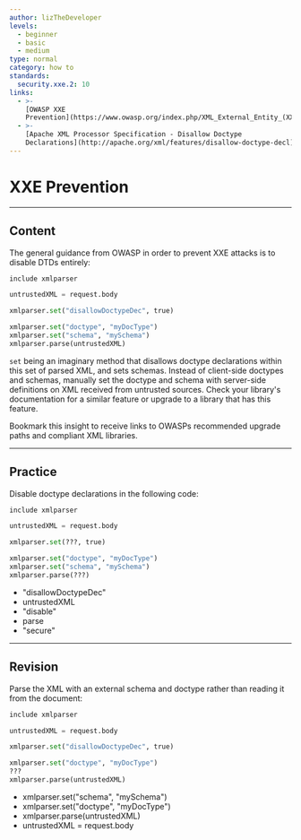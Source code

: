 ```yaml
---
author: lizTheDeveloper
levels:
  - beginner
  - basic
  - medium
type: normal
category: how to
standards:
  security.xxe.2: 10
links:
  - >-
    [OWASP XXE
    Prevention](https://www.owasp.org/index.php/XML_External_Entity_(XXE)_Prevention_Cheat_Sheet){website}
  - >-
    [Apache XML Processor Specification - Disallow Doctype
    Declarations](http://apache.org/xml/features/disallow-doctype-decl){website}
---
```


# XXE Prevention


---

## Content

The general guidance from OWASP in order to prevent XXE attacks is to disable DTDs entirely:

```python
include xmlparser

untrustedXML = request.body

xmlparser.set("disallowDoctypeDec", true)

xmlparser.set("doctype", "myDocType")
xmlparser.set("schema", "mySchema")
xmlparser.parse(untrustedXML)
```

`set` being an imaginary method that disallows doctype declarations within this set of parsed XML, and sets schemas. Instead of client-side doctypes and schemas, manually set the doctype and schema with server-side definitions on XML received from untrusted sources. Check your library's documentation for a similar feature or upgrade to a library that has this feature.

Bookmark this insight to receive links to OWASPs recommended upgrade paths and compliant XML libraries.


---

## Practice

Disable doctype declarations in the following code:

```python
include xmlparser

untrustedXML = request.body

xmlparser.set(???, true)

xmlparser.set("doctype", "myDocType")
xmlparser.set("schema", "mySchema")
xmlparser.parse(???)
```

* "disallowDoctypeDec"
* untrustedXML
* "disable"
* parse
* "secure"


---

## Revision

Parse the XML with an external schema and doctype rather than reading it from the document:

```python
include xmlparser

untrustedXML = request.body

xmlparser.set("disallowDoctypeDec", true)

xmlparser.set("doctype", "myDocType")
???
xmlparser.parse(untrustedXML)
```

* xmlparser.set("schema", "mySchema")
* xmlparser.set("doctype", "myDocType")
* xmlparser.parse(untrustedXML)
* untrustedXML = request.body
